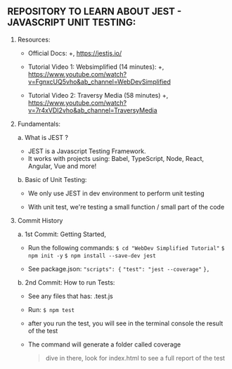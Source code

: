## REPOSITORY TO LEARN ABOUT JEST - JAVASCRIPT UNIT TESTING:

1. Resources:

   - Official Docs:
     +, https://jestjs.io/

   - Tutorial Video 1: Websimplified (14 minutes):
     +, https://www.youtube.com/watch?v=FgnxcUQ5vho&ab_channel=WebDevSimplified

   - Tutorial Video 2: Traversy Media (58 minutes)
     +, https://www.youtube.com/watch?v=7r4xVDI2vho&ab_channel=TraversyMedia

2. Fundamentals:

   a. What is JEST ?

   - JEST is a Javascript Testing Framework.
   - It works with projects using: Babel, TypeScript, Node, React, Angular, Vue and more!

   b. Basic of Unit Testing:

   - We only use JEST in dev environment to perform unit testing

   - With unit test, we're testing a small function / small part of the code

3. Commit History

   a. 1st Commit: Getting Started,

   - Run the following commands:
     `$ cd "WebDev Simplified Tutorial"`
     `$ npm init -y`
     `$ npm install --save-dev jest`

   - See package.json:
     `"scripts": {`
     `"test": "jest --coverage"`
     `},`

   b. 2nd Commit: How to run Tests:

   - See any files that has: .test.js

   - Run: `$ npm test`

   - after you run the test, you will see in the terminal console the result of
     the test

   - The command will generate a folder called coverage
     > dive in there, look for index.html to see a full report of the test

